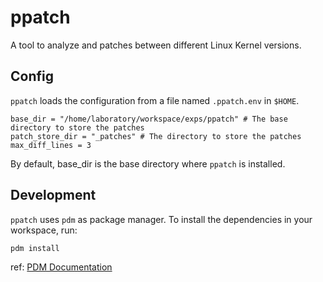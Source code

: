 # ppatch

A tool to analyze and patches between different Linux Kernel versions.

## Config

`ppatch` loads the configuration from a file named `.ppatch.env` in `$HOME`.

```shell
base_dir = "/home/laboratory/workspace/exps/ppatch" # The base directory to store the patches
patch_store_dir = "_patches" # The directory to store the patches
max_diff_lines = 3
```

By default, base_dir is the base directory where `ppatch` is installed.

## Development

`ppatch` uses `pdm` as package manager. To install the dependencies in your workspace, run:

```bash
pdm install
```

ref: [PDM Documentation](https://pdm-project.org/en/latest/usage/dependency/)
